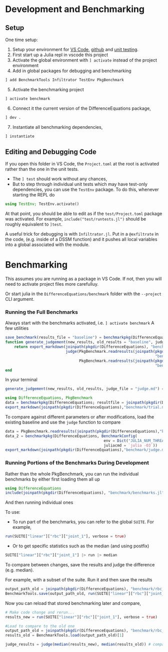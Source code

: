 
# Development and Benchmarking

## Setup
One time setup:
1. Setup your environment for [VS Code](https://julia.quantecon.org/software_engineering/tools_editors.html), [github](https://julia.quantecon.org/software_engineering/version_control.html) and [unit testing](https://julia.quantecon.org/software_engineering/testing.html).
2. First start up a Julia repl in vscode this project
3. Activate the global environment with `] activate` instead of the project environment
4. Add in global packages for debugging and benchmarking
```julia
] add BenchmarkTools Infiltrator TestEnv PkgBenchmark
```
5. Activate the benchmarking project
```julia
] activate benchmark
```
6. Connect it the current version of the DifferenceEquations package,
```julia
] dev .
```
7. Instantiate all benchmarking dependencies,
```julia
] instantiate
```

## Editing and Debugging Code

If you open this folder in VS Code, the `Project.toml` at the root is activated rather than the one in the unit tests.
- The `] test` should work without any chances,
- But to step through individual unit tests which may have test-only dependencies, you can use the `TestEnv` package.  To do this, whenever starting the REPL do
```julia
using TestEnv; TestEnv.activate()
```
At that point, you should be able to edit as if the `test/Project.toml` package was activated.  For example, `include("test/runtests.jl")` should be roughly equivalent to `]test`.  

A useful trick for debugging is with `Infiltrator.jl`. Put in a `@exfiltrate`  in the code, (e.g. inside of a DSSM function) and it pushes all local variables into a global associated with the module.
# Benchmarking
This assumes you are running as a package in VS Code.  If not, then you will need to activate project files more carefulluy.

Or start julia in the `DifferenceEquations/benchmark` folder with the  `--project`  CLI argument.

### Running the Full Benchmarks

Always start with the benchmarks activated, i.e. `] activate benchmark`
A few utilities
```julia
save_benchmark(results_file = "baseline") = benchmarkpkg(DifferenceEquations; resultfile = joinpath(pkgdir(DifferenceEquations),"benchmark/$results_file.json"))
function generate_judgement(new_results, old_results = "baseline", judge_file = "judge")
    return export_markdown(joinpath(pkgdir(DifferenceEquations), "benchmark/$judge_file.md"),
                           judge(PkgBenchmark.readresults(joinpath(pkgdir(DifferenceEquations),
                                                                   "benchmark/$new_results.json")),
                                 PkgBenchmark.readresults(joinpath(pkgdir(DifferenceEquations),
                                                                   "benchmark/$old_results.json"))))
end
```
In your terminal
```julia
generate_judgement(new_results, old_results, judge_file = "judge.md") = export_markdown(joinpath(pkgdir(DifferenceEquations),"benchmark/$judge_file.md"), judge(data_2, data))

using DifferenceEquations, PkgBenchmark
data = benchmarkpkg(DifferenceEquations; resultfile = joinpath(pkgdir(DifferenceEquations),"benchmark/baseline.json"))
export_markdown(joinpath(pkgdir(DifferenceEquations),"benchmark/trial.md"), data) # can export as markdown
```


To compare against different parameters or after modifications, load the existing baseline and use the `judge` function to compare

```julia
data = PkgBenchmark.readresults(joinpath(pkgdir(DifferenceEquations),"benchmark/baseline.json"))
data_2 = benchmarkpkg(DifferenceEquations, BenchmarkConfig(
                                            env = Dict("JULIA_NUM_THREADS" => 4, "OPENBLAS_NUM_THREADS" => 1),
                                            juliacmd = `julia -O3`))
export_markdown(joinpath(pkgdir(DifferenceEquations),"benchmark/judge.md"), judge(data_2, data))
```

### Running Portions of the Benchmarks During Development

Rather than the whole PkgBenchmark, you can run the individual benchmarks by either first loading them all up
```julia
using DifferenceEquations
include(joinpath(pkgdir(DifferenceEquations), "benchmark/benchmarks.jl"))
```
And then running individual ones

To use:
- To run part of the benchmarks, you can refer to the global `SUITE`.  For example,
```julia
run(SUITE["linear"]["rbc"]["joint_1"], verbose = true)
```
- Or to get specific statistics such as the median (and using postfix)
```julia
SUITE["linear"]["rbc"]["joint_1"] |> run |> median
```

To compare between changes, save the results and judge the difference (e.g. median).

For example, with a subset of the suite.  Run it and then save the results
```julia
output_path_old = joinpath(pkgdir(DifferenceEquations), "benchmark/rbc_first_order.json")
BenchmarkTools.save(output_path_old, run(SUITE["linear"]["rbc"]["joint_1"], verbose = true))
```
Now you can reload that stored benchmarking later and compare,
```julia
# Make code change and rerun...
results_new = run(SUITE["linear"]["rbc"]["joint_1"], verbose = true)

#Load to compare to the old one
output_path_old = joinpath(pkgdir(DifferenceEquations), "benchmark/rbc_first_order.json")
results_old = BenchmarkTools.load(output_path_old)[1]

judge_results = judge(median(results_new), median(results_old)) # compare the median/etc.
```